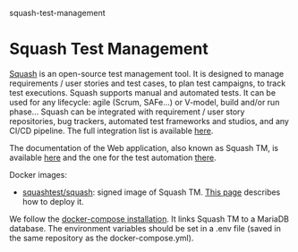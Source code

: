 squash-test-management
# Squash Test Management

[Squash](https://www.squashtest.com/?lang=en&utm_source=dockerhub&utm_medium=link) is an open-source test management tool. It is designed to manage requirements / user stories and test cases, to plan test campaigns, to track test executions.
Squash supports manual and automated tests. It can be used for any lifecycle: agile (Scrum, SAFe…) or V-model, build and/or run phase…
Squash can be integrated with requirement / user story repositories, bug trackers, automated test frameworks and studios, and any CI/CD pipeline. The full integration list is available [here](https://www.squashtest.com/squash-integrations?lang=en&utm_source=dockerhub&utm_medium=link).

The documentation of the Web application, also known as Squash TM, is available [here](https://tm-en.doc.squashtest.com/latest/?utm_source=dockerhub&utm_medium=link) and the one for the test automation [there](https://autom-devops-en.doc.squashtest.com/latest/?utm_source=dockerhub&utm_medium=link).

Docker images:
- [squashtest/squash](https://hub.docker.com/r/squashtest/squash): signed image of Squash TM. [This page](https://tm-en.doc.squashtest.com/latest/install-guide/install-squash/docker-install.html?utm_source=dockerhub&utm_medium=link) describes how to deploy it.

We follow the [docker-compose installation](https://tm-en.doc.squashtest.com/latest/install-guide/install-squash/docker-install.html?utm_source=dockerhub&utm_medium=link#docker-compose). It links Squash TM to a MariaDB database. The environment variables should be set in a .env file (saved in the same repository as the docker-compose.yml).

